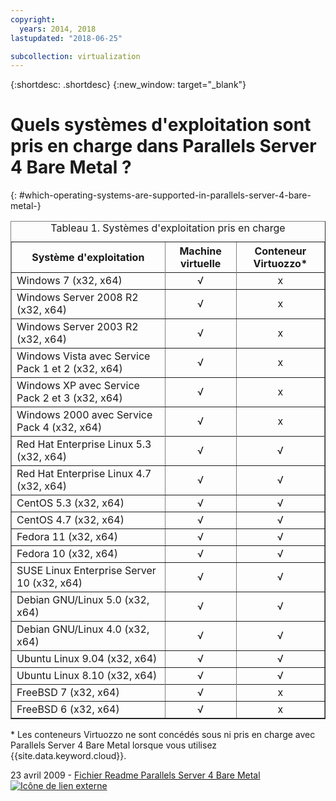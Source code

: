 ```yaml
---
copyright:
  years: 2014, 2018
lastupdated: "2018-06-25"

subcollection: virtualization
---
```

{:shortdesc: .shortdesc}
{:new_window: target="_blank"}

# Quels systèmes d'exploitation sont pris en charge dans Parallels Server 4 Bare Metal ?
{: #which-operating-systems-are-supported-in-parallels-server-4-bare-metal-}

<table border="1" cellpadding="0" cellspacing="0" width="684">

  <tbody>
    <tr>
      <th style="text-align: center;font-weight: bold;">Système d'exploitation</th>
      <th style="text-align: center;font-weight: bold;">Machine virtuelle</th>
      <th style="text-align: center;font-weight: bold;">Conteneur Virtuozzo*</th>
    </tr>
    <tr>
      <!--<td colspan="3" style="font-weight: bold;">Windows</td>-->
      </tr>
      <tr>
        <td>Windows 7 (x32, x64)</td>
        <td style="text-align: center;">√</td>
        <td style="text-align: center;">x</td>
      </tr>
      <tr>
        <td>Windows Server 2008 R2 (x32, x64)</td>
        <td style="text-align: center;">√</td>
        <td style="text-align: center;">x</td>
      </tr>
      <tr>
        <td>Windows Server 2003 R2 (x32, x64)</td>
        <td style="text-align: center;">√</td>
        <td style="text-align: center;">x</td>
      </tr>
      <tr>
        <td>Windows Vista avec Service Pack 1 et 2 (x32, x64)</td>
        <td style="text-align: center;">√</td>
        <td style="text-align: center;">x</td>
      </tr>
      <tr>
        <td>Windows XP avec Service Pack 2 et 3 (x32, x64)</td>
        <td style="text-align: center;">√</td>
        <td style="text-align: center;">x</td>
      </tr>
      <tr>
        <td>Windows 2000 avec Service Pack 4 (x32, x64)</td>
        <td style="text-align: center;">√</td>
        <td style="text-align: center;">x</td>
      </tr>
      <tr>
        <!--<td colspan="3" style="font-weight: bold;">Linux</td>-->
      </tr>
      <tr>
        <td>Red Hat Enterprise Linux 5.3 (x32, x64)</td>
        <td style="text-align: center;">√</td>
        <td style="text-align: center;">√</td>
      </tr>
      <tr>
        <td>Red Hat Enterprise Linux 4.7 (x32, x64)</td>
        <td style="text-align: center;">√</td>
        <td style="text-align: center;">√</td>
      </tr>
      <tr>
        <td>CentOS 5.3 (x32, x64)</td>
        <td style="text-align: center;">√</td>
        <td style="text-align: center;">√</td>
      </tr>
      <tr>
        <td>CentOS 4.7 (x32, x64)</td>
        <td style="text-align: center;">√</td>
        <td style="text-align: center;">√</td>
      </tr>
      <tr>
        <td>Fedora 11 (x32, x64)</td>
        <td style="text-align: center;">√</td>
        <td style="text-align: center;">√</td>
      </tr>
      <tr>
        <td>Fedora 10 (x32, x64)</td>
        <td style="text-align: center;">√</td>
        <td style="text-align: center;">√</td>
      </tr>
      <tr>
        <td>SUSE Linux Enterprise Server 10 (x32, x64)</td>
        <td style="text-align: center;">√</td>
        <td style="text-align: center;">√</td>
      </tr>
      <tr>
        <td>Debian GNU/Linux 5.0 (x32, x64)</td>
        <td style="text-align: center;">√</td>
        <td style="text-align: center;">√</td>
      </tr>
      <tr>
        <td>Debian GNU/Linux 4.0 (x32, x64)</td>
        <td style="text-align: center;">√</td>
        <td style="text-align: center;">√</td>
      </tr>
      <tr>
        <td>Ubuntu Linux 9.04 (x32, x64)</td>
        <td style="text-align: center;">√</td>
        <td style="text-align: center;">√</td>
      </tr>
      <tr>
        <td>Ubuntu Linux 8.10 (x32, x64)</td>
        <td style="text-align: center;">√</td>
        <td style="text-align: center;">√</td>
      </tr>
      <tr>
        <!--<td colspan="3" style="font-weight: bold;">BSD</td>-->
      </tr>
      <tr>
        <td>FreeBSD 7 (x32, x64)</td>
        <td style="text-align: center;">√</td>
        <td style="text-align: center;">x</td>
      </tr>
      <tr>
        <td>FreeBSD 6 (x32, x64)</td>
        <td style="text-align: center;">√</td>
        <td style="text-align: center;">x</td>
      </tr>
    </tbody>
    <CAPTION>Tableau 1. Systèmes d'exploitation pris en charge</CAPTION>
  </table>

\* Les conteneurs Virtuozzo ne sont concédés sous ni pris en charge avec Parallels Server 4 Bare Metal lorsque vous utilisez {{site.data.keyword.cloud}}.

23 avril 2009 - [Fichier Readme Parallels Server 4 Bare Metal![Icône de lien externe](../../icons/launch-glyph.svg "Icône de lien externe")](https://download.parallels.com/doc/psbm/en/Readme.pdf)
